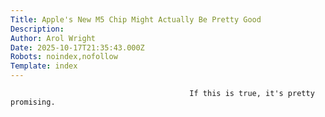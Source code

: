 ```yaml
---
Title: Apple's New M5 Chip Might Actually Be Pretty Good
Description: 
Author: Arol Wright
Date: 2025-10-17T21:35:43.000Z
Robots: noindex,nofollow
Template: index
---
```


                                            If this is true, it's pretty promising.
                                        